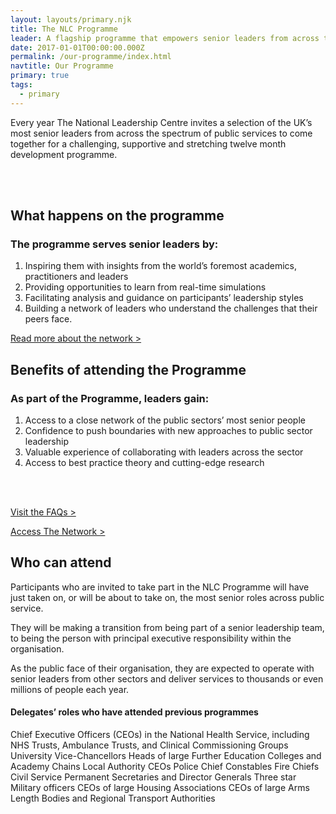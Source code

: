 ```yaml
---
layout: layouts/primary.njk
title: The NLC Programme
leader: A flagship programme that empowers senior leaders from across the public sector to work together to realise their potential.
date: 2017-01-01T00:00:00.000Z
permalink: /our-programme/index.html
navtitle: Our Programme
primary: true
tags:
  - primary
---
```


<div class="leader-bar">
	<div class="container container--sm">
		<p class="large-body-text no-margin">Every year The National Leadership Centre invites a selection of the UK’s most senior leaders from across the spectrum of public services to come together for a challenging, supportive and stretching twelve month development programme.</p>
	</div>
</div>

<div class="container container--sm vertical-padding">

<br>
<br>

## What happens on the programme
### The programme serves senior leaders by:

1. Inspiring them with insights from the world’s foremost academics, practitioners and leaders
2. Providing opportunities to learn from real-time simulations
3. Facilitating analysis and guidance on participants’ leadership styles
4. Building a network of leaders who understand the challenges that their peers face.

<p><a href="{{ '/the-network/' | url }}">Read more about the network ></a></p>

## Benefits of attending the Programme
### As part of the Programme, leaders gain:

1. Access to a close network of the public sectors’ most senior people
2. Confidence to push boundaries with new approaches to public sector leadership
3. Valuable experience of collaborating with leaders across the sector
4. Access to best practice theory and cutting-edge research

<br>
<br>

<!-- <p><a href="{{ '/our-programme/programme-structure.html' | url }}">Read about the Programme Structure ></a></p> -->
<p><a href="{{ '/faqs/' | url }}">Visit the FAQs ></a></p>
<p><a href="{{ '/the-network/' | url }}">Access The Network ></a></p>

## Who can attend

Participants who are invited to take part in the NLC Programme will have just taken on, or will be about to take on, the most senior roles across public service.

They will be making a transition from being part of a senior leadership team, to being the person with principal executive responsibility within the organisation.

As the public face of their organisation, they are expected to operate with senior leaders from other sectors and deliver services to thousands or even millions of people each year.

#### Delegates’ roles who have attended previous programmes 
Chief Executive Officers (CEOs) in the National Health Service, including NHS Trusts, Ambulance Trusts, and Clinical Commissioning Groups
University Vice-Chancellors
Heads of large Further Education Colleges and Academy Chains
Local Authority CEOs
Police Chief Constables
Fire Chiefs
Civil Service Permanent Secretaries and Director Generals
Three star Military officers
CEOs of large Housing Associations
CEOs of large Arms Length Bodies and Regional Transport Authorities

</div>